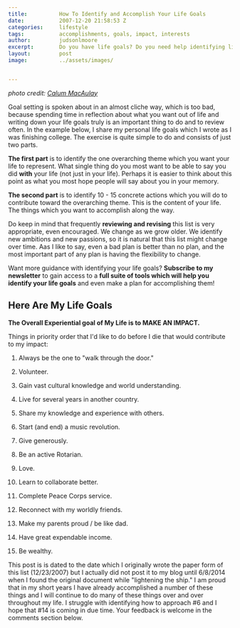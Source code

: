 ```yaml
---
title:			How To Identify and Accomplish Your Life Goals
date:			2007-12-20 21:58:53 Z
categories:		lifestyle
tags:			accomplishments, goals, impact, interests
author:			judsonlmoore
excerpt:		Do you have life goals? Do you need help identifying life goals? Or maybe you need help structuring a plan to achieve your life goals? Read this now.
layout:			post
image:			../assets/images/


---
```


_photo credit: [Calum MacAulay](https://unsplash.com/@calum_mac)_

Goal setting is spoken about in an almost cliche way, which is too bad, because spending time in reflection about what you want out of life and writing down your life goals truly is an important thing to do and to review often. In the example below, I share my personal life goals which I wrote as I was finishing college. The exercise is quite simple to do and consists of just two parts.

**The first part** is to identify the one overarching theme which you want your life to represent. What single thing do you most want to be able to say you did **with** your life (not just in your life). Perhaps it is easier to think about this point as what you most hope people will say about you in your memory.

**The second part** is to identify 10 - 15 concrete actions which you will do to contribute toward the overarching theme. This is the content of your life. The things which you want to accomplish along the way.

Do keep in mind that frequently **reviewing and revising** this list is very appropriate, even encouraged. We change as we grow older. We identify new ambitions and new passions, so it is natural that this list might change over time. Aas I like to say, even a bad plan is better than no plan, and the most important part of any plan is having the flexibility to change.

Want more guidance with identifying your life goals? **Subscribe to my newsletter** to gain access to a **full suite of tools which will help you identify your life goals** and even make a plan for accomplishing them!

## Here Are My Life Goals

**The Overall Experiential goal of My Life is to MAKE AN IMPACT.**

Things in priority order that I'd like to do before I die that would contribute to my impact:

1. Always be the one to "walk through the door."

2. Volunteer.

3. Gain vast cultural knowledge and world understanding.

4. Live for several years in another country.

5. Share my knowledge and experience with others.

6. Start (and end) a music revolution.

7. Give generously.

8. Be an active Rotarian.

9. Love.

10. Learn to collaborate better.

11. Complete Peace Corps service.

12. Reconnect with my worldly friends.

13. Make my parents proud / be like dad.

14. Have great expendable income.

15. Be wealthy.

This post is is dated to the date which I originally wrote the paper form of this list (12/23/2007) but I actually did not post it to my blog until 6/8/2014 when I found the original document while "lightening the ship." I am proud that in my short years I have already accomplished a number of these things and I will continue to do many of these things over and over throughout my life. I struggle with identifying how to approach #6 and I hope that #14 is coming in due time. Your feedback is welcome in the comments section below.
